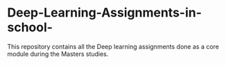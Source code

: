 # Deep-Learning-Assignments-in-school-
This repository contains all the Deep learning assignments done as a core module during the Masters studies.
